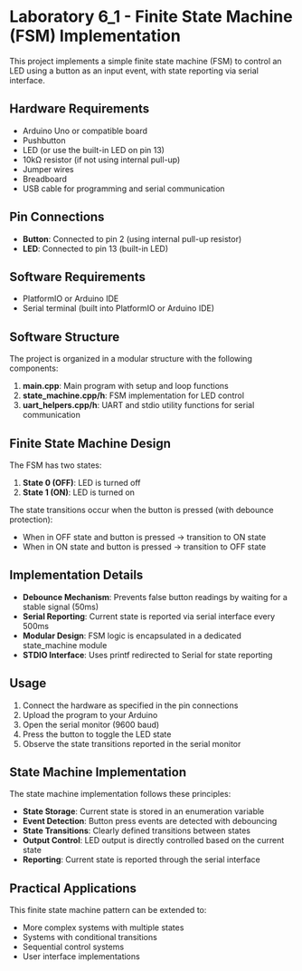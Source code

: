 # Laboratory 6_1 - Finite State Machine (FSM) Implementation

This project implements a simple finite state machine (FSM) to control an LED using a button as an input event, with state reporting via serial interface.

## Hardware Requirements

- Arduino Uno or compatible board
- Pushbutton
- LED (or use the built-in LED on pin 13)
- 10kΩ resistor (if not using internal pull-up)
- Jumper wires
- Breadboard
- USB cable for programming and serial communication

## Pin Connections

- **Button**: Connected to pin 2 (using internal pull-up resistor)
- **LED**: Connected to pin 13 (built-in LED)

## Software Requirements

- PlatformIO or Arduino IDE
- Serial terminal (built into PlatformIO or Arduino IDE)

## Software Structure

The project is organized in a modular structure with the following components:

1. **main.cpp**: Main program with setup and loop functions
2. **state_machine.cpp/h**: FSM implementation for LED control
3. **uart_helpers.cpp/h**: UART and stdio utility functions for serial communication

## Finite State Machine Design

The FSM has two states:
1. **State 0 (OFF)**: LED is turned off
2. **State 1 (ON)**: LED is turned on

The state transitions occur when the button is pressed (with debounce protection):
- When in OFF state and button is pressed → transition to ON state
- When in ON state and button is pressed → transition to OFF state

## Implementation Details

- **Debounce Mechanism**: Prevents false button readings by waiting for a stable signal (50ms)
- **Serial Reporting**: Current state is reported via serial interface every 500ms
- **Modular Design**: FSM logic is encapsulated in a dedicated state_machine module
- **STDIO Interface**: Uses printf redirected to Serial for state reporting

## Usage

1. Connect the hardware as specified in the pin connections
2. Upload the program to your Arduino
3. Open the serial monitor (9600 baud)
4. Press the button to toggle the LED state
5. Observe the state transitions reported in the serial monitor

## State Machine Implementation

The state machine implementation follows these principles:
- **State Storage**: Current state is stored in an enumeration variable
- **Event Detection**: Button press events are detected with debouncing
- **State Transitions**: Clearly defined transitions between states
- **Output Control**: LED output is directly controlled based on the current state
- **Reporting**: Current state is reported through the serial interface

## Practical Applications

This finite state machine pattern can be extended to:
- More complex systems with multiple states
- Systems with conditional transitions
- Sequential control systems
- User interface implementations 